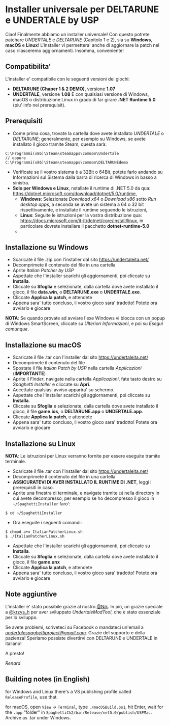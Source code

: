 
# Installer universale per DELTARUNE e UNDERTALE by USP

Ciao! 
Finalmente abbiamo un installer universale! Con questo potrete patchare *UNDERTALE* e *DELTARUNE* (Capitolo 1 e 2), sia su **Windows**, **macOS** e **Linux**! L'installer vi permettera' anche di aggiornare la patch nel caso rilasceremo aggiornamenti. Insomma, conveniente!

## Compatibilita'

L'installer e' compatibile con le seguenti versioni dei giochi:
-  **DELTARUNE (Chaper 1 & 2 DEMO)**, versione **1.07**
-  **UNDERTALE**, versione **1.08**
E con qualsiasi versione di Windows, macOS o distribuzione Linux in grado di far girare **.NET Runtime 5.0** (piu' info nei prerequisit).

## Prerequisiti

- Come prima cosa, trovate la cartella dove avete installato *UNDERTALE* o *DELTARUNE*; generalmente, per esempio su Windows, se avete installato il gioco tramite Steam, questa sarà:
```
C:\Programmi(x86)\Steam\steamapps\common\Undertale 
// oppure
C:\Programmi(x86)\Steam\steamapps\common\DELTARUNEdemo
```
- Verificate se il vostro sistema è a 32Bit o 64Bit, potete farlo andando su Informazioni sul Sistema dalla barra di ricerca di Windows in basso a sinistra.
- **Solo per Windows e Linux**, nstallate il runtime di .NET 5.0 da qua: https://dotnet.microsoft.com/download/dotnet/5.0/runtime, 
	- **Windows**: Selezionate *Download x64* o *Download x86* sotto *Run desktop apps*, a seconda se avete un sistema a 64 o 32 bit rispettivamente, e installate il runtime seguendo le istruzioni,
	- **Linux**: Seguite le istruzioni per la vostra distribuzione qua: https://docs.microsoft.com/it-it/dotnet/core/install/linux, in particolare dovrete installare il pacchetto **dotnet-runtime-5.0**
	- 
## Installazione su Windows
- Scaricate il file .zip con l'installer dal sito https://undertaleita.net/
- Decomprimete il contenuto del file in una cartella
- Aprite *Italian Patcher by USP*
- Aspettate che l'installer scarichi gli aggiornamenti, poi cliccate su **Installa**.
- Cliccate su **Sfoglia** e selezionate, dalla cartella dove avete installato il gioco, il file **data.win**, o **DELTARUNE.exe** o **UNDERTALE.exe**.
- Cliccate **Applica la patch**, e attendete
- Appena sara' tutto concluso, il vostro gioco sara' tradotto! Potete ora avviarlo e giocare

**NOTA**: Se quando provate ad avviare l'exe Windows vi blocca con un popup di Windows SmartScreen, cliccate su *Ulteriori Informazioni*, e poi su *Esegui comunque*.

## Installazione su macOS
- Scaricate il file .tar con l'installer dal sito https://undertaleita.net/
- Decomprimete il contenuto del file
- Spostate il file *Italian Patch by USP* nella cartella *Applicazioni* (**IMPORTANTE**)
- Aprite il *Finder*, navigate nella cartella *Applicazioni*, fate tasto destro su *Spaghetti Installer* e cliccate su **Apri**.
- Accettate qualsiasi avviso apparira' su schermo.
- Aspettate che l'installer scarichi gli aggiornamenti, poi cliccate su **Installa**.
- Cliccate su **Sfoglia** e selezionate, dalla cartella dove avete installato il gioco, il file **game.ios**, o **DELTARUNE.app** o **UNDERTALE.app**.
- Cliccate **Applica la patch**, e attendete
- Appena sara' tutto concluso, il vostro gioco sara' tradotto! Potete ora avviarlo e giocare

## Installazione su Linux
**NOTA**: Le istruzioni per Linux verranno fornite per essere eseguite tramite terminale.
- Scaricate il file .tar con l'installer dal sito https://undertaleita.net/
- Decomprimete il contenuto del file in una cartella
- **ASSICURATEVI DI AVER INSTALLATO IL RUNTIME DI .NET**, leggi i prerequisiti in caso.
- Aprite una finestra di terminale, e navigate tramite `cd` nella directory in cui avete decompresso, per esempio se ho decompresso il gioco in `~/SpaghettiInstaller` faro':
```
$ cd ~/SpaghettiInstaller
```
- Ora eseguite i seguenti comandi:
```
$ chmod a+x ItalianPatcherLinux.sh
$ ./ItalianPatcherLinux.sh
```
- Aspettate che l'installer scarichi gli aggiornamenti, poi cliccate su **Installa**.
- Cliccate su **Sfoglia** e selezionate, dalla cartella dove avete installato il gioco, il file **game.unx**
- Cliccate **Applica la patch**, e attendete
- Appena sara' tutto concluso, il vostro gioco sara' tradotto! Potete ora avviarlo e giocare

## Note aggiuntive 
L'installer e' stato possibile grazie al nostro [@Nik](https://github.com/nkrapivin). In più, un grazie speciale a [@krzys_h](https://github.com/krzys-h) per aver sviluppato *UndertaleModTool*, che è stato essenziale per lo sviluppo.

Se avete problemi, scriveteci su Facebook o mandateci un'email a *undertalespaghettiproject@gmail.com*. Grazie del supporto e della pazienza! Speriamo possiate divertirvi con DELTARUNE e UNDERTALE in italiano!

A presto!

*Renard*

## Building notes (in English)

for Windows and Linux there's a VS publishing profile called `ReleaseProfile`, use that.

for macOS, open `View` -> `Terminal`, type `./macOSBuild.ps1`, hit Enter, wait for the `.app` "folder" in `SpaghettiCh2/bin/Release/net5.0/publish/USPMac`. Archive as .tar under Windows.

